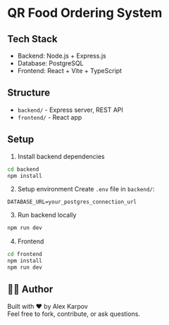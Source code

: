 # QR Food Ordering System

## Tech Stack
- Backend: Node.js + Express.js
- Database: PostgreSQL
- Frontend: React + Vite + TypeScript

## Structure
- `backend/` - Express server, REST API
- `frontend/` - React app

## Setup

1. Install backend dependencies
```bash
cd backend
npm install
```

2. Setup environment
Create `.env` file in `backend/`:

```
DATABASE_URL=your_postgres_connection_url
```

3. Run backend locally
```bash
npm run dev
```

4. Frontend

```bash
cd frontend
npm install
npm run dev
```

## 🧑‍💻 Author

Built with ❤️ by Alex Karpov  
Feel free to fork, contribute, or ask questions.
